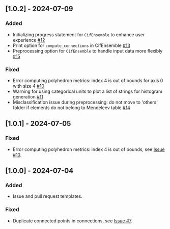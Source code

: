 ## [1.0.2] - 2024-07-09

### Added

- Initializing progress statement for `CifEnsemble` to enhance user experience
  [#12](https://github.com/bobleesj/cifkit/issues/12)
- Print option for `compute_connections` in CifEnsemble
  [#13](https://github.com/bobleesj/cifkit/issues/13)
- Preprocessing option for `CifEnsemble` to handle input data more flexibly
  [#15](https://github.com/bobleesj/cifkit/issues/15)

### Fixed

- Error computing polyhedron metrics: index 4 is out of bounds for axis 0 with
  size 4 [#10](https://github.com/bobleesj/cifkit/issues/10)
- Warning for using categorical units to plot a list of strings for histogram
  generation [#11](https://github.com/bobleesj/cifkit/issues/11)
- Misclassification issue during preprocessing: do not move to 'others' folder
  if elements do not belong to Mendeleev table
  [#14](https://github.com/bobleesj/cifkit/issues/14)

## [1.0.1] - 2024-07-05

### Fixed

- Error computing polyhedron metrics: index 4 is out of bounds, see
  [Issue #10](https://github.com/bobleesj/cifkit/issues/10).

## [1.0.0] - 2024-07-04

### Added

- Issue and pull request templates.

### Fixed

- Duplicate connected points in connections, see
  [Issue #7](https://github.com/bobleesj/cifkit/issues/7).
